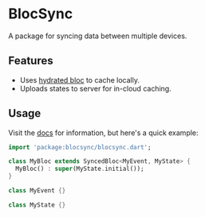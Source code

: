 # BlocSync

A package for syncing data between multiple devices.

## Features

- Uses [hydrated bloc](https://pub.dev/packages/hydrated_bloc) to cache locally.
- Uploads states to server for in-cloud caching.

## Usage

Visit the [docs](https://docs.blocsync.dev) for information, but here's a quick example:

```dart
import 'package:blocsync/blocsync.dart';

class MyBloc extends SyncedBloc<MyEvent, MyState> {
  MyBloc() : super(MyState.initial());
}

class MyEvent {}

class MyState {}
```
